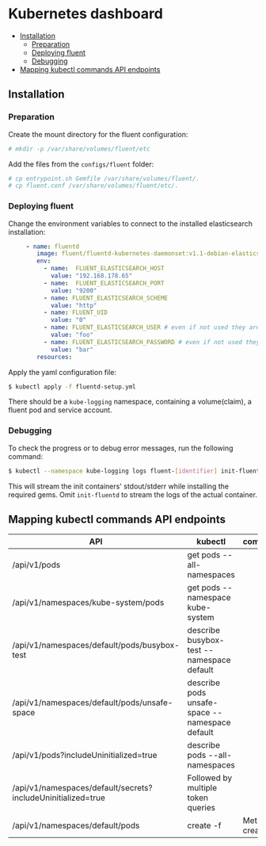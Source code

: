 # Kubernetes dashboard

<!-- vim-markdown-toc GFM -->

* [Installation](#installation)
    * [Preparation](#preparation)
    * [Deploying fluent](#deploying-fluent)
    * [Debugging](#debugging)
* [Mapping kubectl commands API endpoints](#mapping-kubectl-commands-api-endpoints)

<!-- vim-markdown-toc -->

## Installation

### Preparation

Create the mount directory for the fluent configuration:

```bash
# mkdir -p /var/share/volumes/fluent/etc
```

Add the files from the `configs/fluent` folder:

```bash
# cp entrypoint.sh Gemfile /var/share/volumes/fluent/.
# cp fluent.conf /var/share/volumes/fluent/etc/.
```

### Deploying fluent

Change the environment variables to connect to the installed elasticsearch installation:

```yaml
     - name: fluentd
        image: fluent/fluentd-kubernetes-daemonset:v1.1-debian-elasticsearch
        env:
          - name:  FLUENT_ELASTICSEARCH_HOST
            value: "192.168.178.65"
          - name:  FLUENT_ELASTICSEARCH_PORT
            value: "9200"
          - name: FLUENT_ELASTICSEARCH_SCHEME
            value: "http"
          - name: FLUENT_UID
            value: "0"
          - name: FLUENT_ELASTICSEARCH_USER # even if not used they are necessary
            value: "foo"
          - name: FLUENT_ELASTICSEARCH_PASSWORD # even if not used they are necessary
            value: "bar"
        resources:
```

Apply the yaml configuration file:

```bash
$ kubectl apply -f fluentd-setup.yml
```

There should be a `kube-logging` namespace, containing a volume(claim), a fluent pod and service account.

### Debugging 

To check the progress or to debug error messages, run the following command:

```bash
$ kubectl --namespace kube-logging logs fluent-[identifier] init-fluentd -f
```

This will stream the init containers' stdout/stderr while installing the required gems.
Omit `init-fluentd` to stream the logs of the actual container.


## Mapping kubectl commands API endpoints

|API|kubectl|comment|
|---|-------|-------|
|/api/v1/pods|get pods --all-namespaces||
|/api/v1/namespaces/kube-system/pods|get pods --namespace kube-system||
|/api/v1/namespaces/default/pods/busybox-test|describe busybox-test --namespace default||
|/api/v1/namespaces/default/pods/unsafe-space|describe pods unsafe-space --namespace default||
|/api/v1/pods?includeUninitialized=true|describe pods --all-namespaces||
|/api/v1/namespaces/default/secrets?includeUninitialized=true| Followed by multiple token queries|
|/api/v1/namespaces/default/pods|create -f <pod>| Method create|
